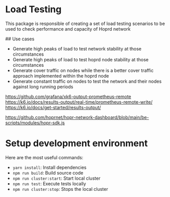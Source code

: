 # Load Testing

This package is responsible of creating a set of load testing scenarios to be used to check performance and capacity of Hoprd network

## Use cases

- Generate high peaks of load to test network stability at those circumstances
- Generate high peaks of load to test hoprd node stability at those circumstances
- Generate cover traffic on nodes while there is a better cover traffic approach implemented within the hoprd node
- Generate constant traffic on nodes to test the network and their nodes against long running periods

https://github.com/grafana/xk6-output-prometheus-remote
https://k6.io/docs/results-output/real-time/prometheus-remote-write/
https://k6.io/docs/get-started/results-output/

https://github.com/hoprnet/hopr-network-dashboard/blob/main/be-scripts/modules/hopr-sdk.js



# Setup development environment

Here are the most useful commands:
- `yarn install`: Install dependencies
- `npm run build`: Build source code
- `npm run cluster:start`: Start local cluster
- `npm run test`: Execute tests locally
- `npm run cluster:stop`: Stops the local cluster